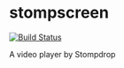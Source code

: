 stompscreen
===========

[![Build Status](https://travis-ci.org/kahnjw/stompscreen.png)](https://travis-ci.org/kahnjw/stompscreen)

A video player by Stompdrop
